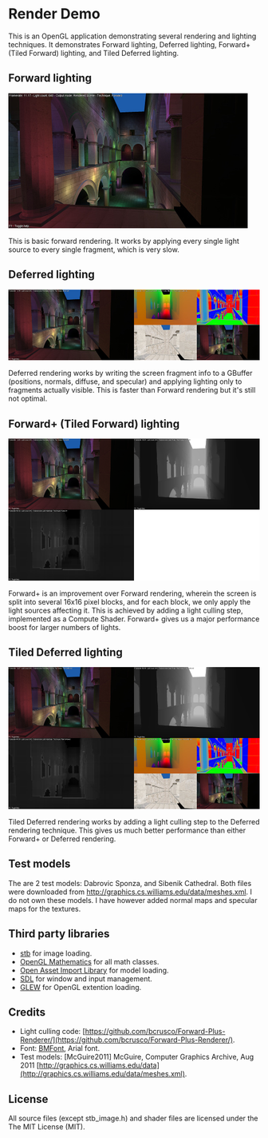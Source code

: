 # Render Demo
This is an OpenGL application demonstrating several rendering and lighting techniques. It demonstrates Forward lighting, Deferred lighting, Forward+ (Tiled Forward) lighting, and Tiled Deferred lighting.

## Forward lighting
![Forward](Result/forward.jpg)

This is basic forward rendering. It works by applying every single light source to every single fragment, which is very slow.

## Deferred lighting
![Deferred](Result/deferred.jpg)

Deferred rendering works by writing the screen fragment info to a GBuffer (positions, normals, diffuse, and specular) and applying lighting only to fragments actually visible. This is faster than Forward rendering but it's still not optimal.

## Forward+ (Tiled Forward) lighting
![Forward+](Result/forward+.png)

Forward+ is an improvement over Forward rendering, wherein the screen is split into several 16x16 pixel blocks, and for each block, we only apply the light sources affecting it. This is achieved by adding a light culling step, implemented as a Compute Shader. Forward+ gives us a major performance boost for larger numbers of lights.

## Tiled Deferred lighting
![Tiled Deferred](Result/tileddeferred.jpg)

Tiled Deferred rendering works by adding a light culling step to the Deferred rendering technique. This gives us much better performance than either Forward+ or Deferred rendering.

## Test models
The are 2 test models:
Dabrovic Sponza, and Sibenik Cathedral. Both files were downloaded from http://graphics.cs.williams.edu/data/meshes.xml. I do not own these models. I have however added normal maps and specular maps for the textures.

## Third party libraries
* [stb](https://github.com/nothings/stb) for image loading.
* [OpenGL Mathematics](http://glm.g-truc.net/) for all math classes.
* [Open Asset Import Library](http://www.assimp.org/) for model loading.
* [SDL](https://libsdl.org/) for window and input management.
* [GLEW](http://glew.sourceforge.net/) for OpenGL extention loading.

## Credits
* Light culling code: [https://github.com/bcrusco/Forward-Plus-Renderer/](https://github.com/bcrusco/Forward-Plus-Renderer/).
* Font: [BMFont](http://www.angelcode.com/products/bmfont/), Arial font.
* Test models: [McGuire2011] McGuire, Computer Graphics Archive, Aug 2011 [http://graphics.cs.williams.edu/data](http://graphics.cs.williams.edu/data/meshes.xml).

## License
All source files (except stb_image.h) and shader files are licensed under the The MIT License (MIT).
